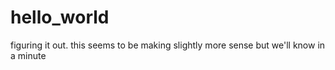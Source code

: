 # hello_world
figuring it out.
this seems to be making slightly more sense
but we'll know in a minute
